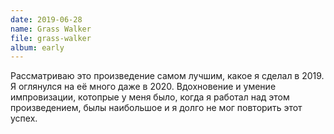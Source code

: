 ```yaml
---
date: 2019-06-28
name: Grass Walker
file: grass-walker
album: early
---
```


Рассматриваю это произведение самом лучшим, какое я сделал в 2019. Я оглянулся на её много даже в 2020. Вдохновение и умение импровизации, котопрые у меня было, когда я работал над этом произведением, былы наибольшое и я долго не мог повторить этот успех.
